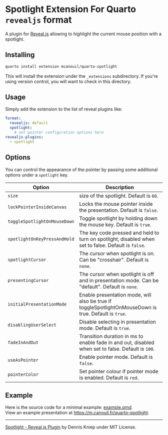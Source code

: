 # Spotlight Extension For Quarto `revealjs` format

A plugin for [Reveal.js](https://github.com/hakimel/reveal.js) allowing to highlight the current mouse position with a spotlight.

## Installing

```bash
quarto install extension mcanouil/quarto-spotlight
```

This will install the extension under the `_extensions` subdirectory.
If you're using version control, you will want to check in this directory.

## Usage

Simply add the extension to the list of reveal plugins like:

```yaml
format:
  revealjs: default
  spotlight:
    # set pointer configuration options here
revealjs-plugins:
  - spotlight
```

## Options

You can control the appearance of the pointer by passing some additional options under a `spotlight` key.

| Option                       | Description                                                                                           |
| ---------------------------- | ----------------------------------------------------------------------------------------------------- |
| `size`                       | size of the spotlight. Default is `60`.                                                               |
| `lockPointerInsideCanvas`    | Locks the mouse pointer inside the presentation. Default is `false`.                                  |
| `toggleSpotlightOnMouseDown` | Toggle spotlight by holding down the mouse key. Default is `true`.                                    |
| `spotlightOnKeyPressAndHold` | The key code pressed and held to turn on spotlight, disabled when set to false. Default is `false`.   |
| `spotlightCursor`            | The cursor when spotlight is on. Can be "crosshair". Default is `none`.                               |
| `presentingCursor`           | The cursor when spotlight is off and in presentation mode. Can be "default". Default is `none`.       |
| `initialPresentationMode`    | Enable presentation mode, will also be true if toggleSpotlightOnMouseDown is true. Default is `true`. |
| `disablingUserSelect`        | Disable selecting in presentation mode. Default is `true`.                                            |
| `fadeInAndOut`               | Transition duration in ms to enable fade in and out, disabled when set to false. Default is `100`.    |
| `useAsPointer`               | Enable pointer mode. Default is `false`.                                                              |
| `pointerColor`               | Set pointer colour if pointer mode is enabled. Default is `red`.                                      |

## Example

Here is the source code for a minimal example: [example.qmd](example.qmd).  
View an example presentation at <https://m.canouil.fr/quarto-spotlight>.

---

[Spotlight - Reveal.js Plugin](https://github.com/denniskniep/reveal.js-plugin-spotlight) by Dennis Kniep under MIT License.
